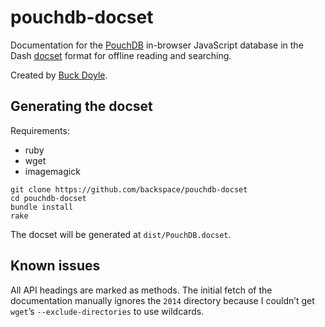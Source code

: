 # pouchdb-docset

Documentation for the [PouchDB](http://pouchdb.com/) in-browser JavaScript database in the Dash [docset](http://kapeli.com/docsets) format for offline reading and searching.

Created by [Buck Doyle](https://github.com/backspace).

## Generating the docset

Requirements:

* ruby
* wget
* imagemagick

```
git clone https://github.com/backspace/pouchdb-docset
cd pouchdb-docset
bundle install
rake
```

The docset will be generated at `dist/PouchDB.docset`.

## Known issues

All API headings are marked as methods. The initial fetch of the documentation manually ignores the `2014` directory because I couldn’t get `wget`’s `--exclude-directories` to use wildcards.
